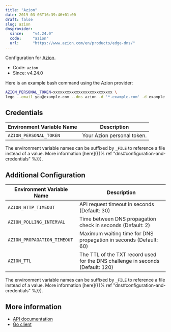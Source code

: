 ```yaml
---
title: "Azion"
date: 2019-03-03T16:39:46+01:00
draft: false
slug: azion
dnsprovider:
  since:    "v4.24.0"
  code:     "azion"
  url:      "https://www.azion.com/en/products/edge-dns/"
---
```


<!-- THIS DOCUMENTATION IS AUTO-GENERATED. PLEASE DO NOT EDIT. -->
<!-- providers/dns/azion/azion.toml -->
<!-- THIS DOCUMENTATION IS AUTO-GENERATED. PLEASE DO NOT EDIT. -->


Configuration for [Azion](https://www.azion.com/en/products/edge-dns/).


<!--more-->

- Code: `azion`
- Since: v4.24.0


Here is an example bash command using the Azion provider:

```bash
AZION_PERSONAL_TOKEN=xxxxxxxxxxxxxxxxxxxxxxxxxx \
lego --email you@example.com --dns azion -d '*.example.com' -d example.com run
```




## Credentials

| Environment Variable Name | Description |
|-----------------------|-------------|
| `AZION_PERSONAL_TOKEN` | Your Azion personal token. |

The environment variable names can be suffixed by `_FILE` to reference a file instead of a value.
More information [here]({{% ref "dns#configuration-and-credentials" %}}).


## Additional Configuration

| Environment Variable Name | Description |
|--------------------------------|-------------|
| `AZION_HTTP_TIMEOUT` | API request timeout in seconds (Default: 30) |
| `AZION_POLLING_INTERVAL` | Time between DNS propagation check in seconds (Default: 2) |
| `AZION_PROPAGATION_TIMEOUT` | Maximum waiting time for DNS propagation in seconds (Default: 60) |
| `AZION_TTL` | The TTL of the TXT record used for the DNS challenge in seconds (Default: 120) |

The environment variable names can be suffixed by `_FILE` to reference a file instead of a value.
More information [here]({{% ref "dns#configuration-and-credentials" %}}).




## More information

- [API documentation](https://api.azion.com/)
- [Go client](https://github.com/aziontech/azionapi-go-sdk)

<!-- THIS DOCUMENTATION IS AUTO-GENERATED. PLEASE DO NOT EDIT. -->
<!-- providers/dns/azion/azion.toml -->
<!-- THIS DOCUMENTATION IS AUTO-GENERATED. PLEASE DO NOT EDIT. -->
